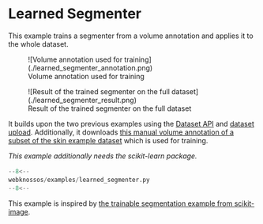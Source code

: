 # Learned Segmenter

This example trains a segmenter from a volume annotation and applies it to the whole dataset.

<figure markdown>
  ![Volume annotation used for training](./learned_segmenter_annotation.png)
  <figcaption>Volume annotation used for training</figcaption>
</figure>
<figure markdown>
  ![Result of the trained segmenter on the full dataset](./learned_segmenter_result.png)
  <figcaption>Result of the trained segmenter on the full dataset</figcaption>
</figure>

It builds upon the two previous examples using the [Dataset API](dataset_usage.md) and [dataset upload](upload_image_data.md).
Additionally, it downloads [this manual volume annotation of a subset of the skin example dataset](https://webknossos.org/annotations/Explorational/616457c2010000870032ced4) which is used for training.

*This example additionally needs the scikit-learn package.*

```python
--8<--
webknossos/examples/learned_segmenter.py
--8<--
```

This example is inspired by [the trainable segmentation example from scikit-image](https://scikit-image.org/docs/dev/auto_examples/segmentation/plot_trainable_segmentation.html).
